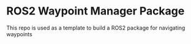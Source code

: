 # ROS2 Waypoint Manager Package
This repo is used as a template to build a ROS2 package for navigating waypoints 
